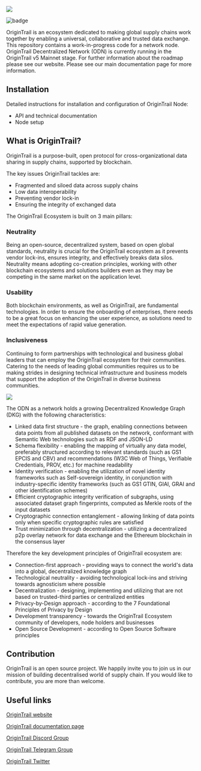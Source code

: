![](https://i.imgur.com/Oosqpvy.jpg)


![badge](https://img.shields.io/docker/automated/origintrail/ot-node)


OriginTrail is an ecosystem dedicated to making global supply chains work together by enabling a universal, collaborative and trusted data exchange.
This repository contains a work-in-progress code for a network node.
OriginTrail Decentralized Network (ODN) is currently running in the OriginTrail v5 Mainnet stage. For further information about the roadmap please see our website.
Please see our main documentation page for more information.


## Installation

Detailed instructions for installation and configuration of OriginTrail Node:
* API and technical documentation
* Node setup



## What is OriginTrail?

OriginTrail is a purpose-built, open protocol for cross-organizational data sharing in supply chains, supported by blockchain.

The key issues OriginTrail tackles are:
* Fragmented and siloed data across supply chains
* Low data interoperability
* Preventing vendor lock-in
* Ensuring the integrity of exchanged data

The OriginTrail Ecosystem is built on 3 main pillars:


### Neutrality

Being an open-source, decentralized system, based on open global standards, neutrality is crucial for the OriginTrail ecosystem as it prevents vendor lock-ins, ensures integrity, and effectively breaks data silos. Neutrality means adopting co-creation principles, working with other blockchain ecosystems and solutions builders even as they may be competing in the same market on the application level.

### Usability

Both blockchain environments, as well as OriginTrail, are fundamental technologies. In order to ensure the onboarding of enterprises, there needs to be a great focus on enhancing the user experience, as solutions need to meet the expectations of rapid value generation.

### Inclusiveness

Continuing to form partnerships with technological and business global leaders that can employ the OriginTrail ecosystem for their communities. Catering to the needs of leading global communities requires us to be making strides in designing technical infrastructure and business models that support the adoption of the OriginTrail in diverse business communities.


![](https://i.imgur.com/GoXHOfp.jpg)

The ODN as a network holds a growing Decentralized Knowledge Graph (DKG) with the following characteristics:
* Linked data first structure - the graph, enabling connections between data points from all published datasets on the network, conformant with Semantic Web technologies such as RDF and JSON-LD
* Schema flexibility - enabling the mapping of virtually any data model, preferably structured according to relevant standards (such as GS1 EPCIS and CBV) and recommendations (W3C Web of Things, Verifiable Credentials, PROV, etc.) for machine readability
* Identity verification - enabling the utilization of novel identity frameworks such as Self-sovereign identity, in conjunction with industry-specific identity frameworks (such as GS1 GTIN, GIAI, GRAI and other identification schemes)
* Efficient cryptographic integrity verification of subgraphs, using associated dataset graph fingerprints, computed as Merkle roots of the input datasets
* Cryptographic connection entanglement - allowing linking of data points only when specific cryptographic rules are satisfied
* Trust minimization through decentralization - utilizing a decentralized p2p overlay network for data exchange and the Ethereum blockchain in the consensus layer

Therefore the key development principles of OriginTrail ecosystem are:
* Connection-first approach - providing ways to connect the world's data into a global, decentralized knowledge graph
* Technological neutrality - avoiding technological lock-ins and striving towards agnosticism where possible
* Decentralization - designing, implementing and utilizing that are not based on trusted-third parties or centralized entities
* Privacy-by-Design approach - according to the 7 Foundational Principles of Privacy by Design
* Development transparency - towards the OriginTrail Ecosystem community of developers, node holders and businesses
* Open Source Development - according to Open Source Software principles


## Contribution
OriginTrail is an open source project. We happily invite you to join us in our mission of building decentralised world of supply chain. If you would like to contribute, you are more than welcome.



## Useful links
[OriginTrail website](https://origintrail.io)

[OriginTrail documentation page](http://docs.origintrail.io)

[OriginTrail Discord Group](https://discordapp.com/invite/FCgYk2S)

[OriginTrail Telegram Group](https://t.me/origintrail)

[OriginTrail Twitter](https://twitter.com/origin_trail)
